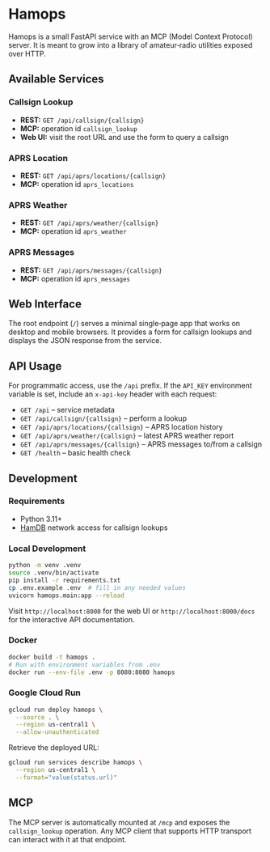 # Hamops

Hamops is a small FastAPI service with an MCP (Model Context Protocol) server. It
is meant to grow into a library of amateur‑radio utilities exposed over HTTP.

## Available Services

### Callsign Lookup
- **REST:** `GET /api/callsign/{callsign}`
- **MCP:** operation id `callsign_lookup`
- **Web UI:** visit the root URL and use the form to query a callsign

### APRS Location
- **REST:** `GET /api/aprs/locations/{callsign}`
- **MCP:** operation id `aprs_locations`

### APRS Weather
- **REST:** `GET /api/aprs/weather/{callsign}`
- **MCP:** operation id `aprs_weather`

### APRS Messages
- **REST:** `GET /api/aprs/messages/{callsign}`
- **MCP:** operation id `aprs_messages`

## Web Interface

The root endpoint (`/`) serves a minimal single‑page app that works on desktop
and mobile browsers. It provides a form for callsign lookups and displays the
JSON response from the service.

## API Usage

For programmatic access, use the `/api` prefix. If the `API_KEY`
environment variable is set, include an `x-api-key` header with each
request:

- `GET /api` – service metadata
- `GET /api/callsign/{callsign}` – perform a lookup
- `GET /api/aprs/locations/{callsign}` – APRS location history
- `GET /api/aprs/weather/{callsign}` – latest APRS weather report
- `GET /api/aprs/messages/{callsign}` – APRS messages to/from a callsign
- `GET /health` – basic health check

## Development

### Requirements
- Python 3.11+
- [HamDB](http://api.hamdb.org) network access for callsign lookups

### Local Development

```bash
python -m venv .venv
source .venv/bin/activate
pip install -r requirements.txt
cp .env.example .env  # fill in any needed values
uvicorn hamops.main:app --reload
```

Visit `http://localhost:8000` for the web UI or `http://localhost:8000/docs`
for the interactive API documentation.

### Docker

```bash
docker build -t hamops .
# Run with environment variables from .env
docker run --env-file .env -p 8080:8080 hamops
```

### Google Cloud Run

```bash
gcloud run deploy hamops \
  --source . \
  --region us-central1 \
  --allow-unauthenticated
```

Retrieve the deployed URL:

```bash
gcloud run services describe hamops \
  --region us-central1 \
  --format="value(status.url)"
```

## MCP

The MCP server is automatically mounted at `/mcp` and exposes the
`callsign_lookup` operation. Any MCP client that supports HTTP transport can
interact with it at that endpoint.
